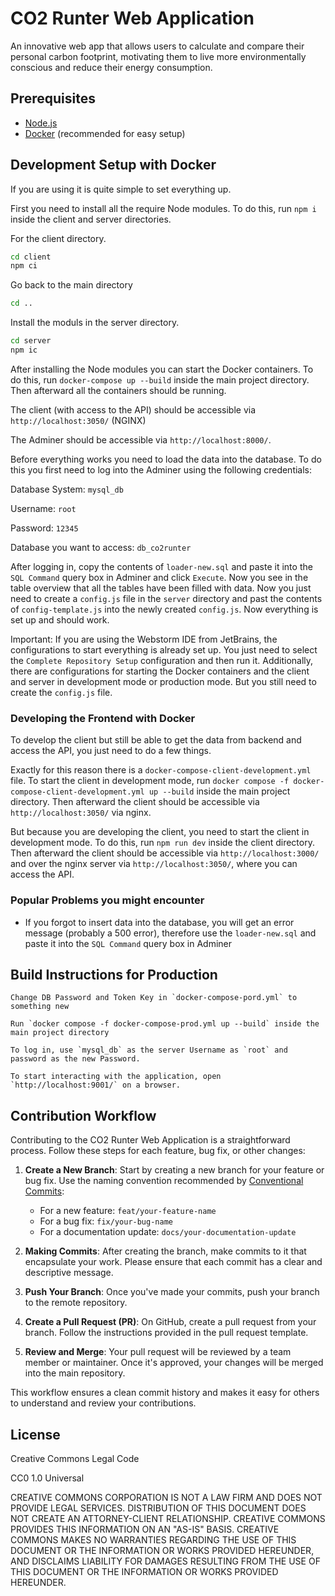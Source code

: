 # CO2 Runter Web Application

An innovative web app that allows users to calculate and compare their personal carbon footprint, motivating them to
live more environmentally conscious and reduce their energy consumption.

## Prerequisites

- [Node.js](https://nodejs.org/en/)
- [Docker](https://www.docker.com/) (recommended for easy setup)

## Development Setup with Docker

If you are using it is quite simple to set everything up.

First you need to install all the require Node modules. To do this, run `npm i` inside the client and server
directories.

For the client directory.

```bash
cd client
npm ci
```

Go back to the main directory

```bash
cd ..
```

Install the moduls in the server directory.

```bash
cd server
npm ic
```

After installing the Node modules you can start the Docker containers. To do this, run `docker-compose up --build`
inside
the main project directory. Then afterward all the containers should be running.

The client (with access to the API) should be accessible via `http://localhost:3050/` (NGINX)

The Adminer should be accessible via `http://localhost:8000/`.

Before everything works you need to load the data into the database. To do this you first need to log into the Adminer
using the following credentials:

Database System: `mysql_db`

Username: `root`

Password: `12345`

Database you want to access: `db_co2runter`

After logging in, copy the contents of `loader-new.sql` and paste it into the `SQL Command` query box in Adminer and
click `Execute`. Now you see in the table overview that all the tables have been filled with data. Now you just need to
create a `config.js` file in the `server` directory and past the contents of `config-template.js` into the newly
created `config.js`. Now everything is set up and should work.

Important: If you are using the Webstorm IDE from JetBrains, the configurations to start everything is already set up.
You just need to select the `Complete Repository Setup` configuration and then run it. Additionally, there are
configurations for starting the Docker containers and the client and server in development mode or production mode. But
you still need to create the `config.js` file.

### Developing the Frontend with Docker

To develop the client but still be able to get the data from backend and access the API, you just need to do a few
things.

Exactly for this reason there is a `docker-compose-client-development.yml` file. To start the client in development
mode,
run `docker compose -f docker-compose-client-development.yml up --build` inside the main project directory. Then
afterward the client should be accessible via `http://localhost:3050/` via nginx.

But because you are developing the client, you need to start the client in development mode. To do this,
run `npm run dev` inside the client directory. Then afterward the client should be accessible
via `http://localhost:3000/` and over the nginx server via `http://localhost:3050/`, where you can access the API.

### Popular Problems you might encounter

- If you forgot to insert data into the database, you will get an error message (probably a 500 error), therefore
  use the `loader-new.sql` and paste it into the `SQL Command` query box in Adminer

## Build Instructions for Production

    Change DB Password and Token Key in `docker-compose-pord.yml` to something new

    Run `docker compose -f docker-compose-prod.yml up --build` inside the main project directory

    To log in, use `mysql_db` as the server Username as `root` and password as the new Password.

    To start interacting with the application, open `http://localhost:9001/` on a browser.

## Contribution Workflow

Contributing to the CO2 Runter Web Application is a straightforward process. Follow these steps for each feature, bug
fix, or other changes:

1. **Create a New Branch**: Start by creating a new branch for your feature or bug fix. Use the naming convention
   recommended by [Conventional Commits](https://www.conventionalcommits.org/):

    - For a new feature: `feat/your-feature-name`
    - For a bug fix: `fix/your-bug-name`
    - For a documentation update: `docs/your-documentation-update`

2. **Making Commits**: After creating the branch, make commits to it that encapsulate your work. Please ensure that each
   commit has a clear and descriptive message.

3. **Push Your Branch**: Once you've made your commits, push your branch to the remote repository.

4. **Create a Pull Request (PR)**: On GitHub, create a pull request from your branch. Follow the instructions provided
   in the pull request template.

5. **Review and Merge**: Your pull request will be reviewed by a team member or maintainer. Once it's approved, your
   changes will be merged into the main repository.

This workflow ensures a clean commit history and makes it easy for others to understand and review your contributions.

## License

Creative Commons Legal Code

CC0 1.0 Universal

CREATIVE COMMONS CORPORATION IS NOT A LAW FIRM AND DOES NOT PROVIDE
LEGAL SERVICES. DISTRIBUTION OF THIS DOCUMENT DOES NOT CREATE AN
ATTORNEY-CLIENT RELATIONSHIP. CREATIVE COMMONS PROVIDES THIS
INFORMATION ON AN "AS-IS" BASIS. CREATIVE COMMONS MAKES NO WARRANTIES
REGARDING THE USE OF THIS DOCUMENT OR THE INFORMATION OR WORKS
PROVIDED HEREUNDER, AND DISCLAIMS LIABILITY FOR DAMAGES RESULTING FROM
THE USE OF THIS DOCUMENT OR THE INFORMATION OR WORKS PROVIDED
HEREUNDER.